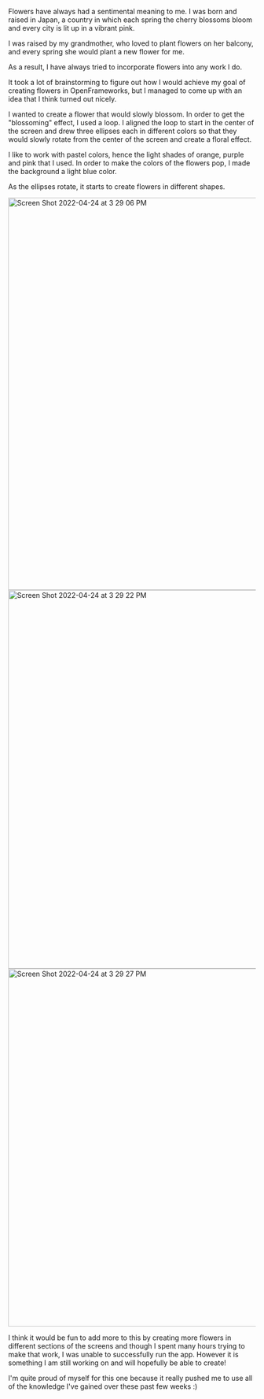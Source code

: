 Flowers have always had a sentimental meaning to me.
I was born and raised in Japan, a country in which each spring the cherry blossoms bloom and every city is lit up in a vibrant pink.

I was raised by my grandmother, who loved to plant flowers on her balcony, and every spring she would plant a new flower for me. 

As a result, I have always tried to incorporate flowers into any work I do. 

It took a lot of brainstorming to figure out how I would achieve my goal of creating flowers in OpenFrameworks, but I managed to come up with an idea
that I think turned out nicely.

I wanted to create a flower that would slowly blossom. In order to get the "blossoming" effect, I used a loop. 
I aligned the loop to start in the center of the screen and drew three ellipses each in different colors so that they would slowly rotate from 
the center of the screen and create a floral effect. 

I like to work with pastel colors, hence the light shades of orange, purple and pink that I used. In order to make the colors of the flowers pop, 
I made the background a light blue color. 

As the ellipses rotate, it starts to create flowers in different shapes. 

<img width="797" alt="Screen Shot 2022-04-24 at 3 29 06 PM" src="https://user-images.githubusercontent.com/102966737/164974356-74b0429a-f853-4643-b5f1-0d0b09a9c907.png">


<img width="769" alt="Screen Shot 2022-04-24 at 3 29 22 PM" src="https://user-images.githubusercontent.com/102966737/164974378-069c9765-fe63-47ae-991f-b7ef4f9ac7dd.png">


<img width="727" alt="Screen Shot 2022-04-24 at 3 29 27 PM" src="https://user-images.githubusercontent.com/102966737/164974382-c3b0a566-9497-4928-9802-264a595ebfa9.png">


I think it would be fun to add more to this by creating more flowers in different sections of the screens and though I spent many hours trying to make 
that work, I was unable to successfully run the app. However it is something I am still working on and will hopefully be able to create! 

I'm quite proud of myself for this one because it really pushed me to use all of the knowledge I've gained over these past few weeks :) 

